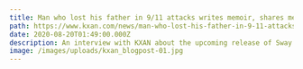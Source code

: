 ```yaml
---
title: Man who lost his father in 9/11 attacks writes memoir, shares message of hope
path: https://www.kxan.com/news/man-who-lost-his-father-in-9-11-attacks-writes-memoir-shares-message-of-hope/
date: 2020-08-20T01:49:00.000Z
description: An interview with KXAN about the upcoming release of Sway.
image: /images/uploads/kxan_blogpost-01.jpg
---
```

